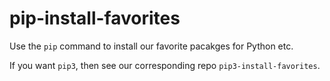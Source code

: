 # pip-install-favorites

Use the `pip` command to install our favorite pacakges for Python etc.

If you want `pip3`, then see our corresponding repo `pip3-install-favorites`.
